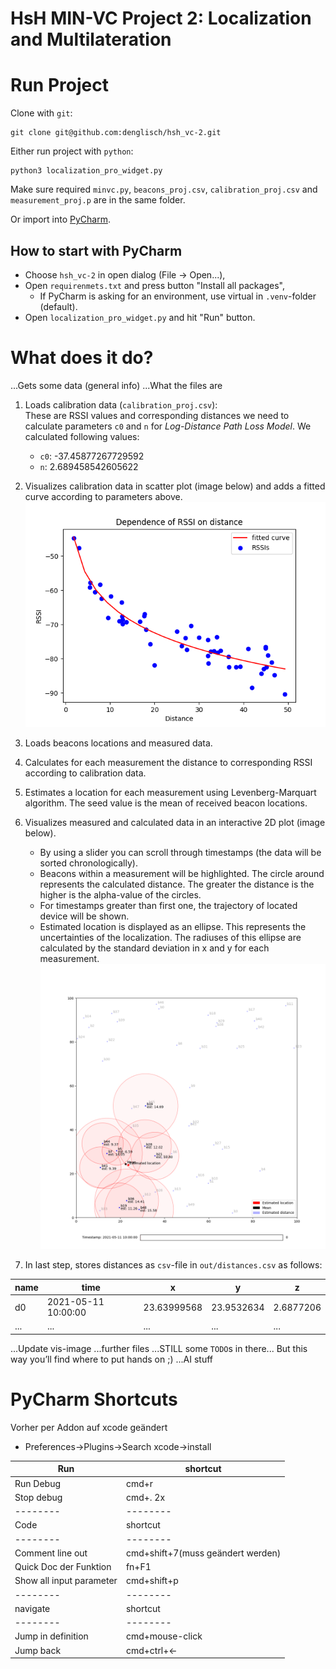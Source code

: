 # HsH MIN-VC Project 2: Localization and Multilateration



# Run Project
Clone with `git`:
```
git clone git@github.com:denglisch/hsh_vc-2.git
```

Either run project with `python`:
```
python3 localization_pro_widget.py 
```
Make sure required `minvc.py`, `beacons_proj.csv`, `calibration_proj.csv` and `measurement_proj.p` are in the same folder.

Or import into [PyCharm](https://www.jetbrains.com/de-de/pycharm/).

## How to start with PyCharm
- Choose `hsh_vc-2` in open dialog (File -> Open...),
- Open `requirenmets.txt` and press button "Install all packages",
  - If PyCharm is asking for an environment, use virtual in `.venv`-folder (default).
- Open `localization_pro_widget.py` and hit "Run" button.


# What does it do?
...Gets some data (general info)
...What the files are

1. Loads calibration data (`calibration_proj.csv`):  
	These are RSSI values and corresponding distances we need to calculate parameters `c0` and `n` for _Log-Distance Path Loss Model_.
	We calculated following values:
	- `c0`: -37.45877267729592
	- `n`: 2.689458542605622
2. Visualizes calibration data in scatter plot (image below) and adds a fitted curve according to parameters above.  
![Dependence of RSSI on distance](img/rssi_distance.png "Dependence of RSSI on distance")
3. Loads beacons locations and measured data.
4. Calculates for each measurement the distance to corresponding RSSI according to calibration data.
5. Estimates a location for each measurement using Levenberg-Marquart algorithm. 
	The seed value is the mean of received beacon locations.
6. Visualizes measured and calculated data in an interactive 2D plot (image below).
	- By using a slider you can scroll through timestamps (the data will be sorted chronologically).
	- Beacons within a measurement will be highlighted. 
		The circle around represents the calculated distance.
		The greater the distance is the higher is the alpha-value of the circles.
	- For timestamps greater than first one, the trajectory of located device will be shown.
	- Estimated location is displayed as an ellipse. 
		This represents the uncertainties of the localization.
		The radiuses of this ellipse are calculated by the standard deviation in x and y for each measurement.
![Dependence of RSSI on distance](img/vis.png "Dependence of RSSI on distance")

7. In last step, stores distances as `csv`-file in `out/distances.csv` as follows:

name|time|x|y|z
---|---|---|---|---
d0|2021-05-11 10:00:00|23.63999568|23.9532634|2.6877206
...|...|...|...|...
 




...Update vis-image
...further files
...STILL some `TODO`s in there... But this way you’ll find where to put hands on ;)
...AI stuff



# PyCharm Shortcuts
Vorher per Addon auf xcode geändert
- Preferences->Plugins->Search xcode->install

Run | shortcut 
 --------| -------- 
Run Debug | cmd+r
Stop debug | cmd+. 2x
--------| --------
Code | shortcut 
 --------| --------
Comment line out | cmd+shift+7(muss geändert werden) 
Quick Doc der Funktion | fn+F1
Show all input parameter | cmd+shift+p
--------| --------
navigate | shortcut 
 --------| --------
Jump in definition | cmd+mouse-click
Jump back | cmd+ctrl+<-



 